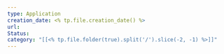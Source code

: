 ```yaml
---
type: Application
creation_date: <% tp.file.creation_date() %>
url: 
Status: 
category: "[[<% tp.file.folder(true).split('/').slice(-2, -1) %>]]"
---
```

